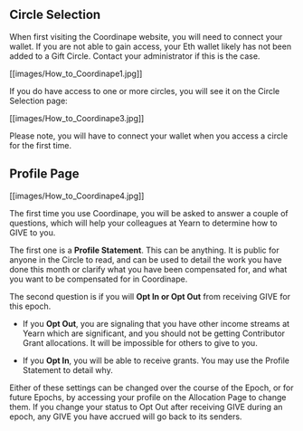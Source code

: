 
## Circle Selection

When first visiting the Coordinape website, you will need to connect your wallet.  If you are not able to gain access, your Eth wallet likely has not been added to a Gift Circle.  Contact your administrator if this is the case.

[[images/How_to_Coordinape1.jpg]]

If you do have access to one or more circles, you will see it on the Circle Selection page: 

[[images/How_to_Coordinape3.jpg]]

Please note, you will have to connect your wallet when you access a circle for the first time.

## Profile Page

[[images/How_to_Coordinape4.jpg]]

The first time you use Coordinape, you will be asked to answer a couple of questions, which will help your colleagues at Yearn to determine how to GIVE to you.

The first one is a **Profile Statement**.  This can be anything.  It is public for anyone in the Circle to read, and can be used to detail the work you have done this month or clarify what you have been compensated for, and what you want to be compensated for in Coordinape.

The second question is if you will **Opt In or Opt Out** from receiving GIVE for this epoch.  


* If you **Opt Out**, you are signaling that you have other income streams at Yearn which are significant, and you should not be getting Contributor Grant allocations. It will be impossible for others to give to you.

* If you **Opt In**, you will be able to receive grants.  You may use the Profile Statement to detail why.

Either of these settings can be changed over the course of the Epoch, or for future Epochs, by accessing your profile on the Allocation Page to change them.  If you change your status to Opt Out after receiving GIVE during an epoch, any GIVE you have accrued will go back to its senders.
